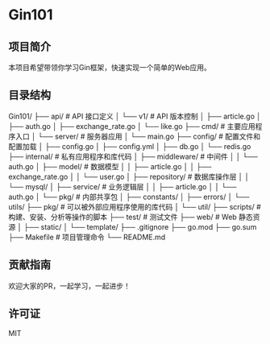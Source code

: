 # Gin101

## 项目简介

本项目希望带领你学习Gin框架，快速实现一个简单的Web应用。

## 目录结构

Gin101/
├── api/                    # API 接口定义
│   └── v1/                # API 版本控制
│       ├── article.go
│       ├── auth.go
│       ├── exchange_rate.go
│       └── like.go
├── cmd/                    # 主要应用程序入口
│   └── server/            # 服务器应用
│       └── main.go
├── config/                 # 配置文件和配置加载
│   ├── config.go
│   ├── config.yml
│   ├── db.go
│   └── redis.go
├── internal/              # 私有应用程序和库代码
│   ├── middleware/        # 中间件
│   │   └── auth.go
│   ├── model/            # 数据模型
│   │   ├── article.go
│   │   ├── exchange_rate.go
│   │   └── user.go
│   ├── repository/       # 数据库操作层
│   │   └── mysql/
│   ├── service/         # 业务逻辑层
│   │   ├── article.go
│   │   └── auth.go
│   └── pkg/             # 内部共享包
│       ├── constants/
│       ├── errors/
│       └── utils/
├── pkg/                 # 可以被外部应用程序使用的库代码
│   └── util/
├── scripts/            # 构建、安装、分析等操作的脚本
├── test/              # 测试文件
├── web/               # Web 静态资源
│   ├── static/
│   └── template/
├── .gitignore
├── go.mod
├── go.sum
├── Makefile           # 项目管理命令
└── README.md

## 贡献指南

欢迎大家的PR，一起学习，一起进步！

## 许可证

MIT